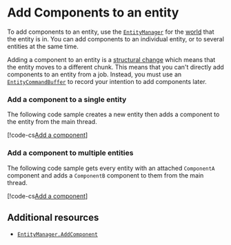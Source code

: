 # Add Components to an entity

To add components to an entity, use the [`EntityManager`](xref:Unity.Entities.EntityManager) for the [world](concepts-worlds.md) that the entity is in. You can add components to an individual entity, or to several entities at the same time.

Adding a component to an entity is a [structural change](concepts-structural-changes.md) which means that the entity moves to a different chunk. This means that you can't directly add components to an entity from a job. Instead, you must use an [`EntityCommandBuffer`](xref:Unity.Entities.EntityCommandBuffer) to record your intention to add components later.

### Add a component to a single entity

The following code sample creates a new entity then adds a component to the entity from the main thread.

[!code-cs[Add a component](../DocCodeSamples.Tests/GeneralComponentExamples.cs#add-component-single-entity)]

### Add a component to multiple entities

The following code sample gets every entity with an attached `ComponentA` component and adds a `ComponentB` component to them from the main thread.

[!code-cs[Add a component](../DocCodeSamples.Tests/GeneralComponentExamples.cs#add-component-multiple-entities)]

## Additional resources

* [`EntityManager.AddComponent`](xref:Unity.Entities.EntityManager.AddComponent*)

